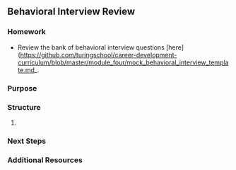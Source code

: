 ## Behavioral Interview Review

### Homework
- Review the bank of behavioral interview questions [here](https://github.com/turingschool/career-development-curriculum/blob/master/module_four/mock_behavioral_interview_template.md_. 

### Purpose

### Structure
1. 

### Next Steps


### Additional Resources
